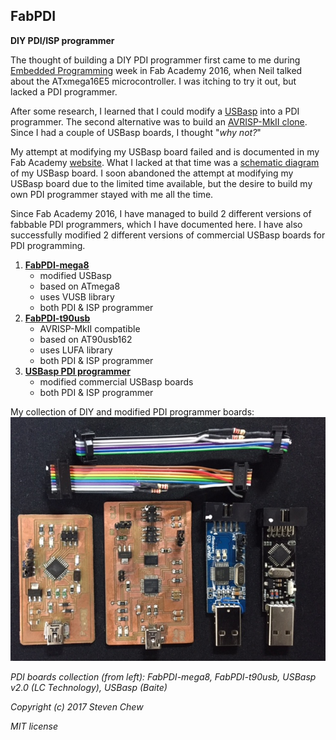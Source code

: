 ## FabPDI
**DIY PDI/ISP programmer**

The thought of building a DIY PDI programmer first came to me during [Embedded Programming](http://archive.fabacademy.org/2016/fablabsingapore/students/98/exercise08.html) week in Fab Academy 2016, when Neil talked about the ATxmega16E5 microcontroller. I was itching to try it out, but lacked a PDI programmer.

After some research, I learned that I could modify a [USBasp](http://www.fischl.de/usbasp/) into a PDI programmer. The second alternative was to build an [AVRISP-MkII clone](http://www.fourwalledcubicle.com/AVRISP.php). Since I had a couple of USBasp boards, I thought "*why not?*"

My attempt at modifying my USBasp board failed and is documented in my Fab Academy [website](http://archive.fabacademy.org/2016/fablabsingapore/students/98/exercise08.html). What I lacked at that time was a [schematic diagram](images/usbasp_v2.0_sch.jpg) of my USBasp board. I soon abandoned the attempt at modifying my USBasp board due to the limited time available, but the desire to build my own PDI programmer stayed with me all the time.

Since Fab Academy 2016, I have managed to build 2 different versions of fabbable PDI programmers, which I have documented here. I have also successfully modified 2 different versions of commercial USBasp boards for PDI programming.

1. [**FabPDI-mega8**](fabpdi-mega8.md)
   * modified USBasp
   * based on ATmega8
   * uses VUSB library
   * both PDI & ISP programmer
2. [**FabPDI-t90usb**](fabpdi-t90usb.md)
   * AVRISP-MkII compatible
   * based on AT90usb162
   * uses LUFA library
   * both PDI & ISP programmer
3. [**USBasp PDI programmer**](usbasp-mods.md)
   * modified commercial USBasp boards
   * both PDI & ISP programmer

My collection of DIY and modified PDI programmer boards:
![PDI-programmer collection](images/pdi-boards.jpg)

*PDI boards collection (from left): FabPDI-mega8, FabPDI-t90usb, USBasp v2.0 (LC Technology), USBasp (Baite)*

*Copyright (c) 2017 Steven Chew*

*MIT license*
